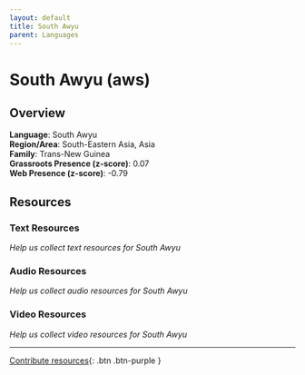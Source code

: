 ```yaml
---
layout: default
title: South Awyu
parent: Languages
---
```


# South Awyu (aws)

## Overview

**Language**: South Awyu  
**Region/Area**: South-Eastern Asia, Asia  
**Family**: Trans-New Guinea  
**Grassroots Presence (z-score)**: 0.07  
**Web Presence (z-score)**: -0.79  

## Resources

### Text Resources
*Help us collect text resources for South Awyu*

### Audio Resources
*Help us collect audio resources for South Awyu*

### Video Resources
*Help us collect video resources for South Awyu*

---

[Contribute resources](https://forms.office.com/e/1SfLJx3u1r){: .btn .btn-purple }
